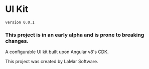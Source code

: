 # UI Kit

`version 0.0.1`

### This project is in an early alpha and is prone to breaking changes.

A configurable UI kit built upon Angular v8's CDK.

This project was created by LaMar Software.
